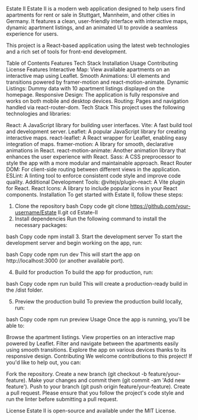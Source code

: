 Estate II
Estate II is a modern web application designed to help users find apartments for rent or sale in Stuttgart, Mannheim, and other cities in Germany. It features a clean, user-friendly interface with interactive maps, dynamic apartment listings, and an animated UI to provide a seamless experience for users.

This project is a React-based application using the latest web technologies and a rich set of tools for front-end development.

Table of Contents
Features
Tech Stack
Installation
Usage
Contributing
License
Features
Interactive Map: View available apartments on an interactive map using Leaflet.
Smooth Animations: UI elements and transitions powered by framer-motion and react-motion-animate.
Dynamic Listings: Dummy data with 10 apartment listings displayed on the homepage.
Responsive Design: The application is fully responsive and works on both mobile and desktop devices.
Routing: Pages and navigation handled via react-router-dom.
Tech Stack
This project uses the following technologies and libraries:

React: A JavaScript library for building user interfaces.
Vite: A fast build tool and development server.
Leaflet: A popular JavaScript library for creating interactive maps.
react-leaflet: A React wrapper for Leaflet, enabling easy integration of maps.
framer-motion: A library for smooth, declarative animations in React.
react-motion-animate: Another animation library that enhances the user experience with React.
Sass: A CSS preprocessor to style the app with a more modular and maintainable approach.
React Router DOM: For client-side routing between different views in the application.
ESLint: A linting tool to enforce consistent code style and improve code quality.
Additional Development Tools:
@vitejs/plugin-react: A Vite plugin for React.
React Icons: A library to include popular icons in your React components.
Installation
To get started with Estate II, follow these steps:

1. Clone the repository
bash
Copy code
git clone https://github.com/your-username/Estate II.git
cd Estate-II
2. Install dependencies
Run the following command to install the necessary packages:

bash
Copy code
npm install
3. Start the development server
To start the development server and begin working on the app, run:

bash
Copy code
npm run dev
This will start the app on http://localhost:3000 (or another available port).

4. Build for production
To build the app for production, run:

bash
Copy code
npm run build
This will create a production-ready build in the /dist folder.

5. Preview the production build
To preview the production build locally, run:

bash
Copy code
npm run preview
Usage
Once the app is running, you'll be able to:

Browse the apartment listings.
View properties on an interactive map powered by Leaflet.
Filter and navigate between the apartments easily using smooth transitions.
Explore the app on various devices thanks to its responsive design.
Contributing
We welcome contributions to this project! If you'd like to help out, you can:

Fork the repository.
Create a new branch (git checkout -b feature/your-feature).
Make your changes and commit them (git commit -am 'Add new feature').
Push to your branch (git push origin feature/your-feature).
Create a pull request.
Please ensure that you follow the project's code style and run the linter before submitting a pull request.

License
Estate II is open-source and available under the MIT License.